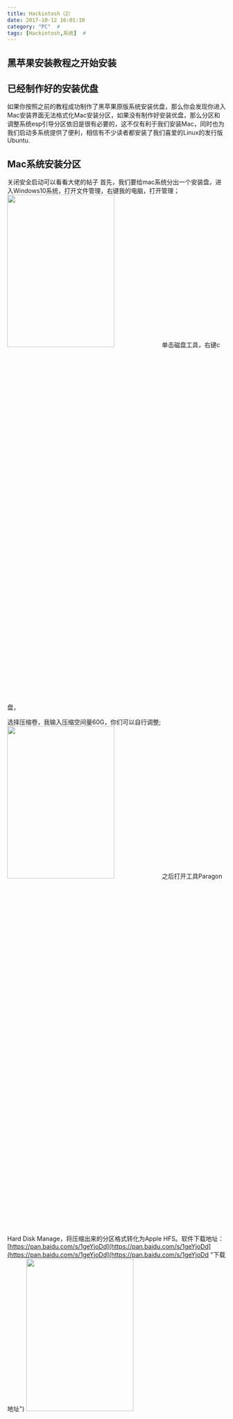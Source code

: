 ```yaml
---
title: Hackintosh（2）
date: 2017-10-12 16:01:10
category: "PC"  #
tags: [Hackintosh,系统]  #
---
```

## 黑苹果安装教程之开始安装
##  已经制作好的安装优盘
如果你按照之前的教程成功制作了黑苹果原版系统安装优盘，那么你会发现你进入Mac安装界面无法格式化Mac安装分区，如果没有制作好安装优盘，那么分区和调整系统esp引导分区依旧是很有必要的，这不仅有利于我们安装Mac，同时也为我们启动多系统提供了便利，相信有不少读者都安装了我们喜爱的Linux的发行版Ubuntu.  
<!-- more -->
##  Mac系统安装分区  
关闭安全启动可以看看大佬的帖子
首先，我们要给mac系统分出一个安装盘，进入Windows10系统，打开文件管理，右键我的电脑，打开管理；  
<img src="http://img02.sogoucdn.com/app/a/100520146/95ff9fd401e906499548f90e6ca041c7" width="70%" height="30%" />
单击磁盘工具，右键c盘，

选择压缩卷，我输入压缩空间量60G，你们可以自行调整;  
<img src="http://img04.sogoucdn.com/app/a/100520146/1c39d2f400c227cc9c14d2255873a6e6" width="70%" height="30%" />
之后打开工具Paragon Hard Disk Manage，将压缩出来的分区格式转化为Apple HFS。软件下载地址：  
[https://pan.baidu.com/s/1geYjoDd](https://pan.baidu.com/s/1geYjoDd](https://pan.baidu.com/s/1geYjoDd](https://pan.baidu.com/s/1geYjoDd "下载地址") 
<img src="http://img03.sogoucdn.com/app/a/100520146/b7b4fc939461deac70620c82deaeb8f6" width="70%" height="30%" />  
<img src="http://img01.sogoucdn.com/app/a/100520146/e9f3b83f5f5c11b4a8cfdca0822a6408" width="70%" height="30%" />
这样mac安装盘就分好了，接下来进入苹果安装界面，选择磁盘工具，将我们分好的苹果分区抹掉，格式我是选择APFS或者HFS，如果抹除不成功，一般是笔记本的esp分区太小了，应该要300m以上，如何扩大esp分区，可以看看论坛大佬的贴子，安装教程就到这里，不要忘了把系统的esp分区下的文件夹替换成我的efi文件夹里的，这样的话就不用每次进mac系统前借助优盘的四叶草引导跑代码了，如果不会替换，建议多爬爬贴，论坛里有教程￼￼￼，当然这只是安装好了，只是完成了三分之一，后续更新驱动安装和四叶草界面美化 


小米笔记本驱动下载：
https://pan.baidu.com/s/1skAjk8d
这些驱动按照需要安装，安装调节分辨率的软件后在上面状态栏选择调节分辨率，亮度调节也是这样。
<img src="http://img01.sogoucdn.com/app/a/100520146/4473dadc91a6c4aa4fb70e452f6203e9" width="70%" height="30%" />

建议先搞一个pe，以防不测，其次如果要将，efi替换需要使用软件easyuefi为四叶草引导添加启动项，并把四叶草引导调为首选启动项，或者合拼efi分区

可以看看这些大佬的帖子：  
http://www.miui.com/thread-7419826-1-1.html  
http://www.miui.com/thread-7601066-1-1.html  
http://www.miui.com/thread-7574042-1-1.html  
女帝镇楼：  

<img src="http://img01.sogoucdn.com/app/a/100520146/d813b2df31168428eca4bb9d33be0066" wedth="70%"
height="30%">  




